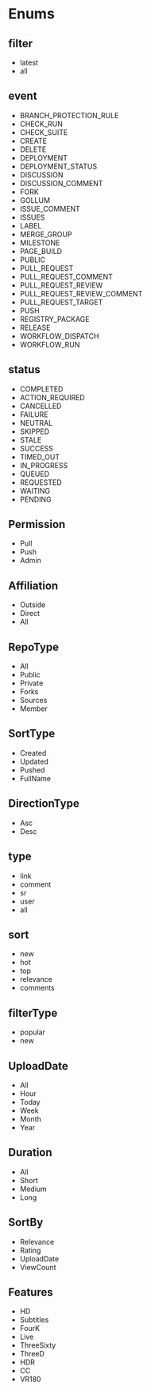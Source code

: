 # Enums

## filter

- latest
- all

## event

- BRANCH_PROTECTION_RULE
- CHECK_RUN
- CHECK_SUITE
- CREATE
- DELETE
- DEPLOYMENT
- DEPLOYMENT_STATUS
- DISCUSSION
- DISCUSSION_COMMENT
- FORK
- GOLLUM
- ISSUE_COMMENT
- ISSUES
- LABEL
- MERGE_GROUP
- MILESTONE
- PAGE_BUILD
- PUBLIC
- PULL_REQUEST
- PULL_REQUEST_COMMENT
- PULL_REQUEST_REVIEW
- PULL_REQUEST_REVIEW_COMMENT
- PULL_REQUEST_TARGET
- PUSH
- REGISTRY_PACKAGE
- RELEASE
- WORKFLOW_DISPATCH
- WORKFLOW_RUN

## status

- COMPLETED
- ACTION_REQUIRED
- CANCELLED
- FAILURE
- NEUTRAL
- SKIPPED
- STALE
- SUCCESS
- TIMED_OUT
- IN_PROGRESS
- QUEUED
- REQUESTED
- WAITING
- PENDING

## Permission

- Pull
- Push
- Admin

## Affiliation

- Outside
- Direct
- All

## RepoType

- All
- Public
- Private
- Forks
- Sources
- Member

## SortType

- Created
- Updated
- Pushed
- FullName

## DirectionType

- Asc
- Desc

## type

- link
- comment
- sr
- user
- all

## sort

- new
- hot
- top
- relevance
- comments

## filterType

- popular
- new

## UploadDate

- All
- Hour
- Today
- Week
- Month
- Year

## Duration

- All
- Short
- Medium
- Long

## SortBy

- Relevance
- Rating
- UploadDate
- ViewCount

## Features

- HD
- Subtitles
- FourK
- Live
- ThreeSixty
- ThreeD
- HDR
- CC
- VR180

